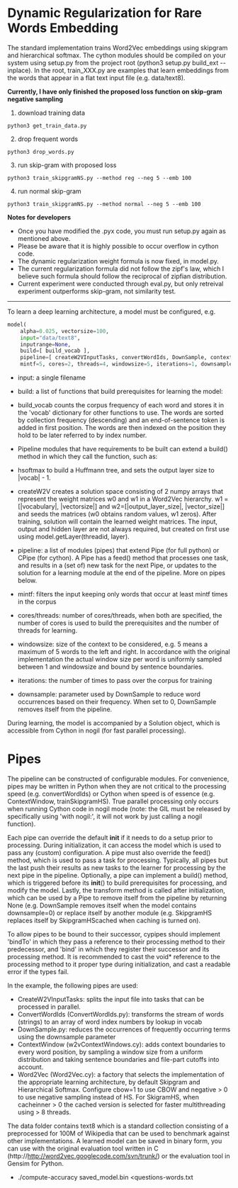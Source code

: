 Dynamic Regularization for Rare Words Embedding
===========

The standard implementation trains Word2Vec embeddings using skipgram and hierarchical softmax. The cython modules should be compiled on your system using setup.py from the project root (python3 setup.py build_ext --inplace). In the root, train_XXX.py are examples that learn embeddings from the words that appear in a flat text input file (e.g. data/text8). 

**Currently, I have only finished the proposed loss function on skip-gram negative sampling** <br>

1. download training data <br>

```python3 get_train_data.py```

2. drop frequent words <br>

```python3 drop_words.py```

3. run skip-gram with proposed loss <br>

```python3 train_skipgramNS.py --method reg --neg 5 --emb 100```

4. run normal skip-gram <br>

```python3 train_skipgramNS.py --method normal --neg 5 --emb 100```

**Notes for developers**
* Once you have modified the .pyx code, you must run setup.py again as mentioned above.
* Please be aware that it is highly possible to occur overflow in cython code.
* The dynamic regularization weight formula is now fixed, in model.py.
* The current regularization formula did not follow the zipf's law, which I believe such formula should follow the reciprocal of zipfian distribution.
* Current experiment were conducted through eval.py, but only retreival experiment outperforms skip-gram, not similarity test.
---


To learn a deep learning architecture, a model must be configured, e.g.
```python
model(
	alpha=0.025, vectorsize=100,
	input="data/text8",
	inputrange=None,
	build=[ build_vocab ],
	pipeline=[ createW2VInputTasks, convertWordIds, DownSample, contextWindow, Word2Vec ],
	mintf=5, cores=2, threads=4, windowsize=5, iterations=1, downsample=0.001)
```

- input: a single filename 
- build: a list of functions that build prerequisites for learning the model:
 - build_vocab counts the corpus frequency of each word and stores it in the 'vocab' dictionary for other functions to use. The words are sorted by collection frequency (descending) and an end-of-sentence token </s> is added in first position. The words are then indexed on the position they hold to be later referred to by index number.
 - Pipeline modules that have requirements to be built can extend a build() method in which they call the function, such as:
  - hsoftmax to build a Huffmann tree, and sets the output layer size to |vocab| - 1. 
  - createW2V creates a solution space consisting of 2 numpy arrays that represent the weight matrices w0 and w1 in a Word2Vec hierarchy. w1 = [|vocabulary|, |vectorsize|] and w2=[|output_layer_size|, |vector_size|] and seeds the matrices (w0 obtains random values, w1 zeros). After training, solution will contain the learned weight matrices. The input, output and hidden layer are not always required, but created on first use using model.getLayer(threadid, layer).

- pipeline: a list of modules (pipes) that extend Pipe (for full python) or CPipe (for cython). A Pipe has a feed() method that processes one task, and results in a (set of) new task for the next Pipe, or updates to the solution for a learning module at the end of the pipeline. More on pipes below.

- mintf: filters the input keeping only words that occur at least mintf times in the corpus

- cores/threads: number of cores/threads, when both are specified, the number of cores is used to build the prerequisites and the number of threads for learning.

- windowsize: size of the context to be considered, e.g. 5 means a maximum of 5 words to the left and right. In accordance with the original implementation the actual window size per word is uniformly sampled between 1 and windowsize and bound by sentence boundaries.

- iterations: the number of times to pass over the corpus for training

- downsample: parameter used by DownSample to reduce word occurrences based on their frequency. When set to 0, DownSample removes itself from the pipeline.

During learning, the model is accompanied by a Solution object, which is accessible from Cython in nogil (for fast parallel processing).

Pipes
=====

The pipeline can be constructed of configurable modules. For convenience, pipes may be written in Python when they are not critical to the processing speed (e.g. convertWordIds) or Cython when speed is of essence (e.g. ContextWindow, trainSkipgramHS). True parallel processing only occurs when running Cython code in nogil mode (note: the GIL must be released by specifically using 'with nogil:', it will not work by just calling a nogil function).

Each pipe can override the default __init__ if it needs to do a setup prior to processing. During initialization, it can access the model which is used to pass any (custom) configuration. A pipe must also override the feed() method, which is used to pass a task for processing. Typically, all pipes but the last push their results as new tasks to the learner for processing by the next pipe in the pipeline. Optionally, a pipe can implement a build() method, which is triggered before its __init__() to build prerequisites for processing, and modify the model. Lastly, the transform method is called after initialization, which can be used by a Pipe to remove itself from the pipeline by returning None (e.g. DownSample removes itself when the model contains downsample=0) or replace itself by another module (e.g. SkipgramHS replaces itself by SkipgramHScached when caching is turned on).  

To allow pipes to be bound to their successor, cypipes should implement 'bindTo' in which they pass a reference to their processing method to their predecessor, and 'bind' in which they register their successor and its processing method. It is recommended to cast the void* reference to the processing method to it proper type during initialization, and cast a readable error if the types fail.   

In the example, the following pipes are used:
- CreateW2VInputTasks: splits the input file into tasks that can be processed in parallel.
- ConvertWordIds (ConvertWordIds.py): transforms the stream of words (strings) to an array of word index numbers by lookup in vocab
- DownSample.py: reduces the occurrences of frequently occurring terms using the downsample parameter
- ContextWindow (w2vContextWindows.cy): adds context boundaries to every word position, by sampling a window size from a uniform distribution and taking sentence boundaries and file-part cutoffs into account. 
- Word2Vec (Word2Vec.cy): a factory that selects the implementation of the appropriate learning architecture, by default Skipgram and Hierarchical Softmax. Configure cbow=1 to use CBOW and negative > 0 to use negative sampling instead of HS. For SkigramHS, when cacheinner > 0 the cached version is selected for faster multithreading using > 8 threads.

The data folder contains text8 which is a standard collection consisting of a preprocessed for 100M of Wikipedia that can be used to benchmark against other implementations. A learned model can be saved in binary form, you can use with the original evaluation tool written in C (http://http://word2vec.googlecode.com/svn/trunk/) or the evaluation tool in Gensim for Python.
- ./compute-accuracy saved_model.bin <questions-words.txt
